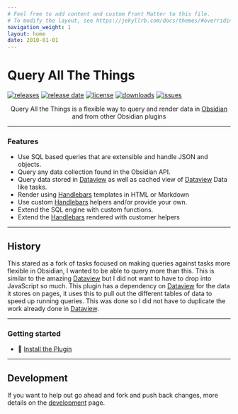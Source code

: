 ```yaml
---
# Feel free to add content and custom Front Matter to this file.
# To modify the layout, see https://jekyllrb.com/docs/themes/#overriding-theme-defaults
navigation_weight: 1
layout: home
date: 2010-01-01
---
```


# Query All The Things

[![releases](https://img.shields.io/github/manifest-json/v/sytone/obsidian-queryallthethings?color=blue)](https://github.com/sytone/obsidian-queryallthethings/releases/latest) [![release date](https://img.shields.io/github/release-date/sytone/obsidian-queryallthethings)](https://github.com/sytone/obsidian-queryallthethings/releases/latest) [![license](https://img.shields.io/github/license/sytone/obsidian-queryallthethings)](https://github.com/sytone/obsidian-queryallthethings/blob/main/LICENSE) [![downloads](https://img.shields.io/github/downloads/sytone/obsidian-queryallthethings/total)](https://github.com/sytone/obsidian-queryallthethings) [![issues](https://img.shields.io/github/issues/sytone/obsidian-queryallthethings)](https://github.com/sytone/obsidian-queryallthethings/issues)

<div align="center">

Query All the Things is a flexible way to query and render data in <a href="https://obsidian.md">Obsidian</a> and from other Obsidian plugins
</div>

---

### Features

- Use SQL based queries that are extensible and handle JSON and objects.
- Query any data collection found in the Obsidian API.
- Query data stored in [Dataview](https://blacksmithgu.github.io/obsidian-dataview/) as well as cached view of [Dataview](https://blacksmithgu.github.io/obsidian-dataview/) Data like tasks.
- Render using [Handlebars](https://handlebarsjs.com/) templates in HTML or Markdown
- Use custom [Handlebars](https://handlebarsjs.com/) helpers and/or provide your own.
- Extend the SQL engine with custom functions.
- Extend the [Handlebars](https://handlebarsjs.com/) rendered with customer helpers

---

## History

This stared as a fork of tasks focused on making queries against tasks more flexible in Obsidian, I wanted to be able to query more than this. This is similar to the amazing [Dataview](https://blacksmithgu.github.io/obsidian-dataview/) but I did not want to have to drop into JavaScript so much. This plugin has a dependency on [Dataview](https://blacksmithgu.github.io/obsidian-dataview/) for the data it stores on pages, it uses this to pull out the different tables of data to speed up running queries. This was done so I did not have to duplicate the work already done in [Dataview](https://blacksmithgu.github.io/obsidian-dataview/).

---

### Getting started

- 🚀 [Install the Plugin](installation.md)

---

## Development

If you want to help out go ahead and fork and push back changes, more details on the [development](development.md) page.
